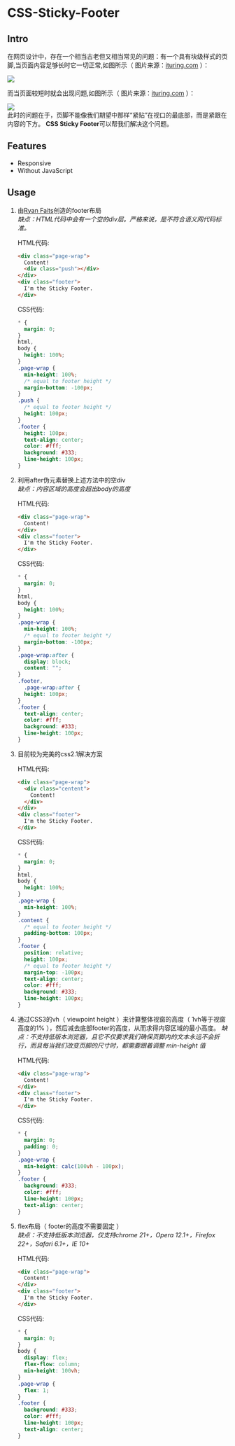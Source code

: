 # CSS-Sticky-Footer


## Intro

在网页设计中，存在一个相当古老但又相当常见的问题：有一个具有块级样式的页脚,当页面内容足够长时它一切正常,如图所示（ 图片来源：[ituring.com](http://www.ituring.com.cn/figures/2016/CSS/16.d07z.023.png) ）：  

![](http://www.ituring.com.cn/figures/2016/CSS/16.d07z.023.png)  

而当页面较短时就会出现问题,如图所示（ 图片来源：[ituring.com](http://www.ituring.com.cn/figures/2016/CSS/16.d07z.024.png) ）：  

![](http://www.ituring.com.cn/figures/2016/CSS/16.d07z.024.png)  
此时的问题在于，页脚不能像我们期望中那样“紧贴”在视口的最底部，而是紧跟在内容的下方。  **CSS Sticky Footer**可以帮我们解决这个问题。


## Features

- Responsive
- Without JavaScript

## Usage

1. 由[Ryan Faits](http://ryanfait.com/resources/footer-stick-to-bottom-of-page/)创造的footer布局  
	*缺点：HTML代码中会有一个空的div层。严格来说，是不符合语义网代码标准。*
	
	HTML代码:
	
	```html
	<div class="page-wrap">
	  Content!
	  <div class="push"></div>
	</div>
	<div class="footer">
	  I'm the Sticky Footer.
	</div>
	```
	CSS代码:
	
	```css
	* {
	  margin: 0;
	}
	html,
	body {
	  height: 100%;
	}
	.page-wrap {
	  min-height: 100%;
	  /* equal to footer height */
	  margin-bottom: -100px;
	}
	.push {
	  /* equal to footer height */
	  height: 100px;
	}
	.footer {
	  height: 100px;
	  text-align: center;
	  color: #fff;
	  background: #333;
	  line-height: 100px;
	}
	```
2. 利用after伪元素替换上述方法中的空div  
	*缺点：内容区域的高度会超出body的高度*  
	
	HTML代码:
	
	```html
	<div class="page-wrap">
	  Content!
	</div>
	<div class="footer">
	  I'm the Sticky Footer.
	</div>
	```
	CSS代码:
	
	```css
	* {
	  margin: 0;
	}
	html,
	body {
	  height: 100%;
	}
	.page-wrap {
	  min-height: 100%;
	  /* equal to footer height */
	  margin-bottom: -100px;
	}
	.page-wrap:after {
	  display: block;
	  content: "";
	}
	.footer,
	  .page-wrap:after {
	  height: 100px;
	}
	.footer {
	  text-align: center;
	  color: #fff;
	  background: #333;
	  line-height: 100px;
	}
	```
3. 目前较为完美的css2.1解决方案

	HTML代码:
	
	```html
	<div class="page-wrap">
	  <div class="centent">
	    Content!
	  </div>
	</div>
	<div class="footer">
	  I'm the Sticky Footer.
	</div>
	```
	CSS代码:
	
	```css
	* {
	  margin: 0;
	}
	html,
	body {
	  height: 100%;
	}
	.page-wrap {
	  min-height: 100%;
	}
	.content {
	  /* equal to footer height */
	  padding-bottom: 100px;
	}
	.footer {
	  position: relative;
	  height: 100px;
	  /* equal to footer height */
	  margin-top: -100px;
	  text-align: center;
	  color: #fff;
	  background: #333;
	  line-height: 100px;
	}
	```
4. 通过CSS3的vh（ viewpoint height ）来计算整体视窗的高度（ 1vh等于视窗高度的1% ），然后减去底部footer的高度，从而求得内容区域的最小高度。
	*缺点：不支持低版本浏览器，且它不仅要求我们确保页脚内的文本永远不会折行，而且每当我们改变页脚的尺寸时，都需要跟着调整 min-height 值*
	
	HTML代码:
	
	```html
	<div class="page-wrap">
	  Content!
	</div>
	<div class="footer">
	  I'm the Sticky Footer.
	</div>
	```
	
	CSS代码:
	
	```css
	* {
	  margin: 0;
	  padding: 0;
	}
	.page-wrap {
	  min-height: calc(100vh - 100px);
	}
	.footer {
	  background: #333;
	  color: #fff;
	  line-height: 100px;
	  text-align: center;
	}
	```
5. flex布局（ footer的高度不需要固定 ）  
	*缺点：不支持低版本浏览器，仅支持chrome 21+，Opera 12.1+，Firefox 22+，Safari 6.1+，IE 10+*
	
	HTML代码:
	
	```html
	<div class="page-wrap">
	  Content!
	</div>
	<div class="footer">
	  I'm the Sticky Footer.
	</div>
	```
	CSS代码:
	
	```css
	* {
	  margin: 0;
	}
	body {
	  display: flex;
	  flex-flow: column;
	  min-height: 100vh;
	}
	.page-wrap {
	  flex: 1;
	}
	.footer {
	  background: #333;
	  color: #fff;
	  line-height: 100px;
	  text-align: center;
	}
	```